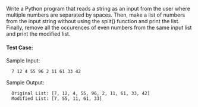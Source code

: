 Write a Python program that reads a string as an input from the user where multiple numbers are separated by spaces. Then, make a list of numbers from the input string without using the split() function and print the list. Finally, remove all the occurences of even numbers from the same input list and print the modified list.

#### Test Case:

Sample Input:

```
  7 12 4 55 96 2 11 61 33 42
```

Sample Output:

```
  Original List: [7, 12, 4, 55, 96, 2, 11, 61, 33, 42]
  Modified List: [7, 55, 11, 61, 33]
```
